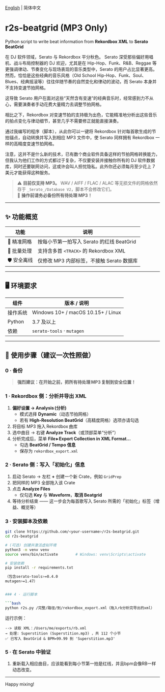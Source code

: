 
[English](README.md) | 简体中文

# r2s-beatgrid (MP3 Only)

Python script to write beat information from **Rekordbox XML** to **Serato BeatGrid**

在 DJ 软件领域，Serato 与 Rekordbox 平分秋色。
Serato 深受那些偏好用唱机、战斗布局控制器的 DJ 欢迎，尤其是在 Hip-Hop、Funk、R&B、Reggae 等更强调律动、节奏变化与现场表现的音乐类型中，Serato 的用户占比显著更高。
然而，恰恰是这些经典的音乐风格（Old School Hip-Hop、Funk、Soul、Blues、经典摇滚等）往往伴随节奏的自然变化和律动的波动，而 Serato 本身并不支持变速节拍网格。

这导致 Serato 用户在面对这些“天然含有变速”的经典音乐时，经常感到力不从心，需要演奏者手动花费大量精力去调整节拍网格。

相比之下，Rekordbox 对变速节拍的支持极为出色，它能精准地分析出这些音乐的拍点变化与律动细节，甚至几乎不需要修正就能直接演奏。

通过我编写的程序（脚本），从此你可以一键将 Rekordbox 针对每首歌生成的节拍锚点，自动转换并写入到相应 MP3 文件中，使 Serato 同样拥有 Rekordbox 一样的高精度变速节拍网格。

注意，这并不是什么新的技术，已有数个商业软件具备这样的节拍网格转换能力，但我认为他们工作的方式都过于复杂，不仅要安装并接触你所有的 DJ 软件数据库，同时还要联网访问，这或许会叫人担忧隐私。此外你还必须每月至少花上 7 美元才能获得这种服务。


> ⚠️ **目前仅支持 MP3。** WAV / AIFF / FLAC / ALAC 等无损文件的网格依然存于 `_Serato_/Database V2`，脚本不会修改它们。  
> 🔄 **操作前请务必备份所有待处理 MP3！**

---

## ✨ 功能概览
| 功能 | 说明 |
|------|------|
| 🎯 精准网格 | 按每小节第一拍写入 Serato 的红线 BeatGrid |
| 🔄 批量处理 | 支持含多首 `<TRACK>` 的 Rekordbox XML |
| 🛡️ 安全离线 | 仅修改 MP3 内部标签，不接触 Serato 数据库 |

---

## 🖥️ 环境要求

| 组件 | 版本 / 说明 |
|------|-------------|
| 操作系统 | Windows 10+ / macOS 10.15+ / Linux |
| Python | 3.7 及以上 |
| 依赖 | `serato-tools` · `mutagen` |

---

## 🚀 使用步骤（建议一次性照做）

### 0 · 备份
> **强烈建议：在开始之前，把所有待处理 MP3 复制到安全位置！**

### 1 · Rekordbox 侧：分析并导出 XML

1. **偏好设置 → Analysis (分析)**  
   - 模式选择 **Dynamic**（动态节拍网格）  
   - 若有 **High‑Resolution BeatGrid**（高精度网格）选项亦请勾选  
2. 将目标 MP3 拖入 Rekordbox 曲库  
3. 选中曲目 → 右键 **Analyze Track**（或顶部菜单“分析”）  
4. 分析完成后，菜单 **File ▸ Export Collection in XML Format…**  
   - 勾选 **BeatGrid / Tempo 信息**  
   - 保存为 `rekordbox_export.xml`

### 2 · Serato 侧：写入「初始化」信息

1. 启动 Serato → 左栏 **+** 创建一个新 Crate，例如 `GridPrep`  
2. 把同样的 MP3 全部拖入该 Crate  
3. 点击 **Analyze Files**  
   - 仅勾选 **Key** 与 **Waveform**，**取消 Beatgrid**  
4. 等待分析结束 —— 这一步会为每首歌写入 Serato 所需的「初始化」标签（增益、概览等）

### 3 · 安装脚本及依赖

```bash
git clone https://github.com/<your‑username>/r2s-beatgrid.git
cd r2s-beatgrid

# (可选) 创建并激活虚拟环境
python3 -m venv venv
source venv/bin/activate        # Windows: venv\Scripts\activate

# 安装依赖
pip install -r requirements.txt

（包含serato-tools>=0.4.0
mutagen>=1.47）


### 4 · 运行脚本

```bash
python r2s.py /完整/路径/到/rekordbox_export.xml（拖入rb分析完导出的xml）
```

运行示例：
```
--> 读取 XML：/Users/me/exports/rb.xml
→ 处理: Superstition (Superstition.mp3) ，共 112 个小节
✅ 已写入 BeatGrid & BPM=99.99 到 'Superstition.mp3'
```

### 5 · 在 Serato 中验证

1. 重新载入相应曲目，应该能看到每小节第一拍是红线，并且bpm会像RB一样动态改变。

---

Happy mixing!
